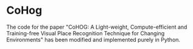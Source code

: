 # CoHog
The code for the paper "CoHOG: A Light-weight, Compute-efficient and Training-free Visual Place Recognition Technique for Changing Environments" has been modified and implemented purely in Python.
